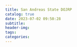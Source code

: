 ```yaml
---
title: San Andreas State DOJRP
catalog: true
date: 2023-07-02 09:50:28
subtitle:
header-img:
tags:
categories:
---
```


